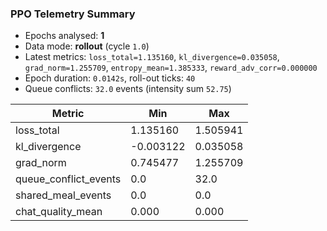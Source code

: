 ### PPO Telemetry Summary

- Epochs analysed: **1**
- Data mode: **rollout** (cycle `1.0`)
- Latest metrics: `loss_total=1.135160`, `kl_divergence=0.035058`, `grad_norm=1.255709`, `entropy_mean=1.385333`, `reward_adv_corr=0.000000`
- Epoch duration: `0.0142s`, roll-out ticks: `40`
- Queue conflicts: `32.0` events (intensity sum `52.75`)

| Metric | Min | Max |
| --- | --- | --- |
| loss_total | 1.135160 | 1.505941 |
| kl_divergence | -0.003122 | 0.035058 |
| grad_norm | 0.745477 | 1.255709 |
| queue_conflict_events | 0.0 | 32.0 |
| shared_meal_events | 0.0 | 0.0 |
| chat_quality_mean | 0.000 | 0.000 |
